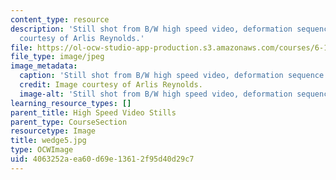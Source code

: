 ```yaml
---
content_type: resource
description: 'Still shot from B/W high speed video, deformation sequence #5. Image
  courtesy of Arlis Reynolds.'
file: https://ol-ocw-studio-app-production.s3.amazonaws.com/courses/6-163-strobe-project-laboratory-fall-2005/4063252aea60d69e13612f95d40d29c7_wedge5.jpg
file_type: image/jpeg
image_metadata:
  caption: 'Still shot from B/W high speed video, deformation sequence #5.'
  credit: Image courtesy of Arlis Reynolds.
  image-alt: 'Still shot from B/W high speed video, deformation sequence #5.'
learning_resource_types: []
parent_title: High Speed Video Stills
parent_type: CourseSection
resourcetype: Image
title: wedge5.jpg
type: OCWImage
uid: 4063252a-ea60-d69e-1361-2f95d40d29c7
---
```

